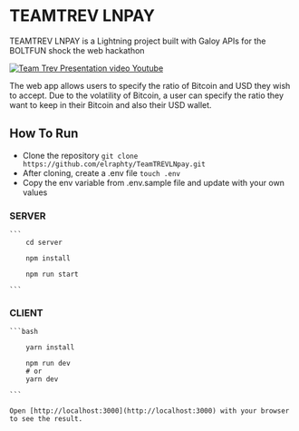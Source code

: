 # TEAMTREV LNPAY

TEAMTREV LNPAY is a Lightning project built with Galoy APIs for the BOLTFUN shock the web hackathon

[![Team Trev Presentation video Youtube](http://img.youtube.com/vi/fRip0UqKXD8/0.jpg)](https://youtu.be/fRip0UqKXD8)

The web app allows users to specify the ratio of Bitcoin and USD they wish to accept.
Due to the volatility of Bitcoin, a user can specify the ratio they want to keep in their Bitcoin and also their USD wallet.

## How To Run

   - Clone the repository ```git clone https://github.com/elraphty/TeamTREVLNpay.git```
   - After cloning, create a .env file ```touch .env```
   - Copy the env variable from .env.sample file and update with your own values
   

### SERVER

    ```
        cd server

        npm install

        npm run start
    
    ```

### CLIENT

    ```bash
       
        yarn install

        npm run dev
        # or
        yarn dev

    ```

    Open [http://localhost:3000](http://localhost:3000) with your browser to see the result.

